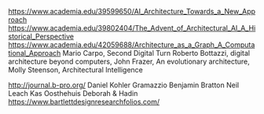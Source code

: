 https://www.academia.edu/39599650/AI_Architecture_Towards_a_New_Approach
https://www.academia.edu/39802404/The_Advent_of_Architectural_AI_A_Historical_Perspective
https://www.academia.edu/42059688/Architecture_as_a_Graph_A_Computational_Approach
Mario Carpo, Second Digital Turn
Roberto Bottazzi, digital architecture beyond computers,
John Frazer, An evolutionary architecture,
Molly Steenson, Architectural Intelligence

http://journal.b-pro.org/
Daniel Kohler
Gramazzio
Benjamin Bratton
Neil Leach
Kas Oosthehuis
Deborah & Hadin
https://www.bartlettdesignresearchfolios.com/
